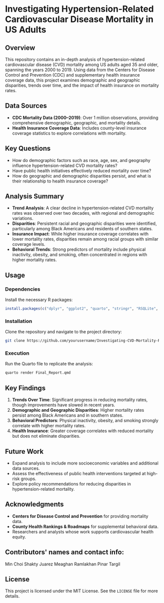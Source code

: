 # Investigating Hypertension-Related Cardiovascular Disease Mortality in US Adults

## Overview
This repository contains an in-depth analysis of hypertension-related cardiovascular disease (CVD) mortality among US adults aged 35 and older, spanning the years 2000 to 2019. Using data from the Centers for Disease Control and Prevention (CDC) and supplementary health insurance coverage data, this project examines demographic and geographic disparities, trends over time, and the impact of health insurance on mortality rates.

## Data Sources
- **CDC Mortality Data (2000–2019)**: Over 1 million observations, providing comprehensive demographic, geographic, and mortality details.
- **Health Insurance Coverage Data**: Includes county-level insurance coverage statistics to explore correlations with mortality.

## Key Questions
- How do demographic factors such as race, age, sex, and geography influence hypertension-related CVD mortality rates?
- Have public health initiatives effectively reduced mortality over time?
- How do geographic and demographic disparities persist, and what is their relationship to health insurance coverage?

## Analysis Summary
- **Trend Analysis**: A clear decline in hypertension-related CVD mortality rates was observed over two decades, with regional and demographic variations.
- **Disparities**: Persistent racial and geographic disparities were identified, particularly among Black Americans and residents of southern states.
- **Insurance Impact**: While higher insurance coverage correlates with lower mortality rates, disparities remain among racial groups with similar coverage levels.
- **Behavioral Trends**: Strong predictors of mortality include physical inactivity, obesity, and smoking, often concentrated in regions with higher mortality rates.

## Usage
### Dependencies
Install the necessary R packages:
```R
install.packages(c("dplyr", "ggplot2", "quarto", "stringr", "RSQLite", "mapdata", "maps"))
```

### Installation
Clone the repository and navigate to the project directory:
```bash
git clone https://github.com/yourusername/Investigating-CVD-Mortality-Rates.git
```

### Execution
Run the Quarto file to replicate the analysis:
```bash
quarto render Final_Report.qmd
```

## Key Findings
1. **Trends Over Time**: Significant progress in reducing mortality rates, though improvements have slowed in recent years.
2. **Demographic and Geographic Disparities**: Higher mortality rates persist among Black Americans and in southern states.
3. **Behavioral Predictors**: Physical inactivity, obesity, and smoking strongly correlate with higher mortality rates.
4. **Health Insurance**: Greater coverage correlates with reduced mortality but does not eliminate disparities.

## Future Work
- Expand analysis to include more socioeconomic variables and additional data sources.
- Assess the effectiveness of public health interventions targeted at high-risk groups.
- Explore policy recommendations for reducing disparities in hypertension-related mortality.

## Acknowledgments
- **Centers for Disease Control and Prevention** for providing mortality data.
- **County Health Rankings & Roadmaps** for supplemental behavioral data.
- Researchers and analysts whose work supports cardiovascular health equity.

## Contributors' names and contact info:

Min Choi 
Shakty Juarez
Meaghan Ramlakhan
Pinar Targil

## License
This project is licensed under the MIT License. See the `LICENSE` file for more details.
